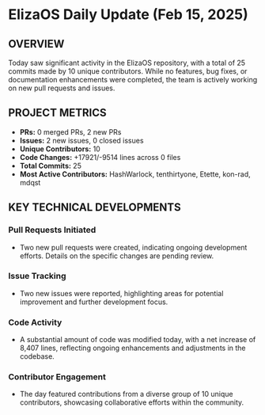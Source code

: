 # ElizaOS Daily Update (Feb 15, 2025)

## OVERVIEW 
Today saw significant activity in the ElizaOS repository, with a total of 25 commits made by 10 unique contributors. While no features, bug fixes, or documentation enhancements were completed, the team is actively working on new pull requests and issues.

## PROJECT METRICS
- **PRs:** 0 merged PRs, 2 new PRs
- **Issues:** 2 new issues, 0 closed issues
- **Unique Contributors:** 10
- **Code Changes:** +17921/-9514 lines across 0 files
- **Total Commits:** 25
- **Most Active Contributors:** HashWarlock, tenthirtyone, Etette, kon-rad, mdqst

## KEY TECHNICAL DEVELOPMENTS

### Pull Requests Initiated
- Two new pull requests were created, indicating ongoing development efforts. Details on the specific changes are pending review.

### Issue Tracking
- Two new issues were reported, highlighting areas for potential improvement and further development focus.

### Code Activity
- A substantial amount of code was modified today, with a net increase of 8,407 lines, reflecting ongoing enhancements and adjustments in the codebase.

### Contributor Engagement
- The day featured contributions from a diverse group of 10 unique contributors, showcasing collaborative efforts within the community.